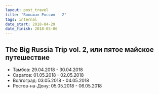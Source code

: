 ```yaml
---
layout: post_travel
title: "Большая Россия - 2"
tags: internal
date_start: 2018-04-29
date_finish: 2018-05-06
---
```


## The Big Russia Trip vol. 2, или пятое майское путешествие

* Тамбов: 29.04.2018 - 30.04.2018
* Саратов: 01.05.2018 - 02.05.2018
* Волгоград: 03.05.2018 - 04.05.2018
* Ростов-на-Дону: 05.05.2018 - 06.05.2018
